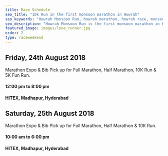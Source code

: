 ```yaml
---
title: Race Schedule
seo_title: "10k Run in the first monsoon marathon in Howrah"
seo_keywords: "Howrah Monsoon Run, howrah marathon, howrah race, monsoon race"
seo_description: "Howrah Monsoon Run is the first monsoon marathon in Howrah. Events are Family Run, 10K run and 5K run."
featured_image: images/lone_runner.jpg
order: 2
type: raceweekend
---
```


## Friday, 24th August 2018

Marathon Expo & Bib Pick up for Full Marathon, Half Marathon, 10K Run & 5K Fun Run.

#### 12:00 pm to 8:00 pm 
#### HITEX, Madhapur, Hyderabad

## Saturday, 25th August 2018
Marathon Expo & Bib Pick up for Full Marathon, Half Marathon & 10K Run.

#### 10:00 am to 6:00 pm 
#### HITEX, Madhapur, Hyderabad
